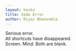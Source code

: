 ```yaml
---
layout: haiku
title: Code Error
author: Riyaz Bhanvadia
---
```


Serious error.<br>
All shortcuts have disappeared.<br>
Screen. Mind. Both are blank.<br>
